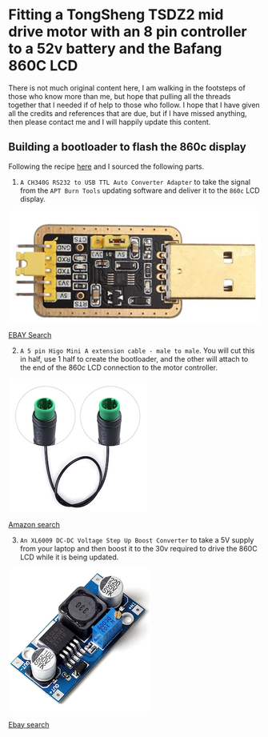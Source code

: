 # Fitting a TongSheng TSDZ2 mid drive motor with an 8 pin controller to a 52v battery and the Bafang 860C LCD

There is not much original content here, I am walking in the footsteps of those who know more than me, but hope that pulling all the threads together that I needed if of help to those who follow. I hope that I have given all the credits and references that are due, but if I have missed anything, then please contact me and I will happily update this content.

## Building a bootloader to flash the 860c display

Following the recipe [here](https://github.com/OpenSource-EBike-firmware/TSDZ2_wiki/wiki/Flash-the-firmware-on-860C-850C-using-bootloader) and I sourced the following parts.

1. `A CH340G RS232 to USB TTL Auto Converter Adapter` to take the signal from the `APT Burn Tools` updating software and deliver it to the `860c` LCD display.

![USB to TTL converter](images/2020/06/usb-to-ttl-converter.png)

[EBAY Search](https://www.ebay.co.uk/sch/i.html?_from=R40&_trksid=m570.l1313&_nkw=CH340+Gold+USB+TTL&_sacat=0)

2. `A 5 pin Higo Mini A extension cable - male to male`. You will cut this in half, use 1 half to create the bootloader, and the other will attach to the end of the 860c LCD connection to the motor controller.

![Higo Mini A](images/2020/06/higo-mini-a.png)

[Amazon search](https://www.amazon.co.uk/Bafang-Extended-Cable-Display-750C/dp/B07GDL1TSN/ref=sr_1_3?dchild=1&keywords=Higo+Mini+A+cable+bafang&qid=1593279954&sr=8-3)

3. `An XL6009 DC-DC Voltage Step Up Boost Converter` to take a 5V supply from your laptop and then boost it to the 30v required to drive the 860C LCD while it is being updated.

![xl6009](images/2020/06/xl6009.png)

[Ebay search](https://www.ebay.co.uk/sch/i.html?_from=R40&_trksid=p2334524.m570.l1313.TR2.TRC1.A0.H0.XXL6009.TRS0&_nkw=XL6009&_sacat=0&LH_TitleDesc=0&_osacat=0&_odkw=Higo+Mini+A+cable+5+pin)
